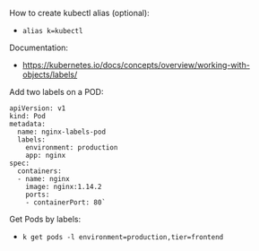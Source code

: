 How to create kubectl alias (optional):
- `alias k=kubectl`

Documentation:
- https://kubernetes.io/docs/concepts/overview/working-with-objects/labels/

Add two labels on a POD:
  ```
  apiVersion: v1
  kind: Pod
  metadata:
    name: nginx-labels-pod
    labels:
      environment: production
      app: nginx
  spec:
    containers:
    - name: nginx
      image: nginx:1.14.2
      ports:
      - containerPort: 80`
   ```
   
Get Pods by labels:
- `k get pods -l environment=production,tier=frontend`
